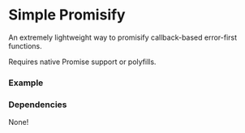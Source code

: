 # Simple Promisify

An extremely lightweight way to promisify callback-based error-first functions.

Requires native Promise support or polyfills.


### Example


### Dependencies
None!
